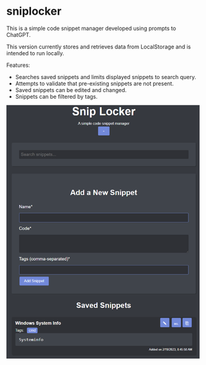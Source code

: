 # sniplocker

This is a simple code snippet manager developed using prompts to ChatGPT.

This version currently stores and retrieves data from LocalStorage and is intended to run locally.

Features:
- Searches saved snippets and limits displayed snippets to search query.
- Attempts to validate that pre-existing snippets are not present.
- Saved snippets can be edited and changed.
- Snippets can be filtered by tags.

![preview](https://github.com/mattgrilli/sniplocker/blob/master/sniplocker.png?raw=true)
